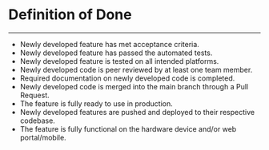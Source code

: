 # Definition of Done
***
- Newly developed feature has met acceptance criteria.
- Newly developed feature has passed the automated tests.
- Newly developed feature is tested on all intended platforms.
- Newly developed code is peer reviewed by at least one team member.
- Required documentation on newly developed code is completed.
- Newly developed code is merged into the main branch through a Pull Request.
- The feature is fully ready to use in production.
- Newly developed features are pushed and deployed to their respective codebase.
- The feature is fully functional on the hardware device and/or web portal/mobile.
